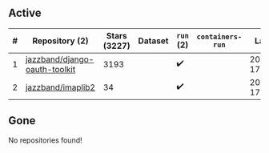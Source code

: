 ## Active
| # | Repository (2) | Stars (3227) | Dataset | `run` (2) | `containers-run` | Last Modified |
| --- | --- | --- | --- | --- | --- | --- |
| 1 | [jazzband/django-oauth-toolkit](https://github.com/jazzband/django-oauth-toolkit) | 3193 |  | :heavy_check_mark: |  | 2025-01-29 17:56:22+00:00 |
| 2 | [jazzband/imaplib2](https://github.com/jazzband/imaplib2) | 34 |  | :heavy_check_mark: |  | 2025-02-03 17:56:26+00:00 |

## Gone
No repositories found!
